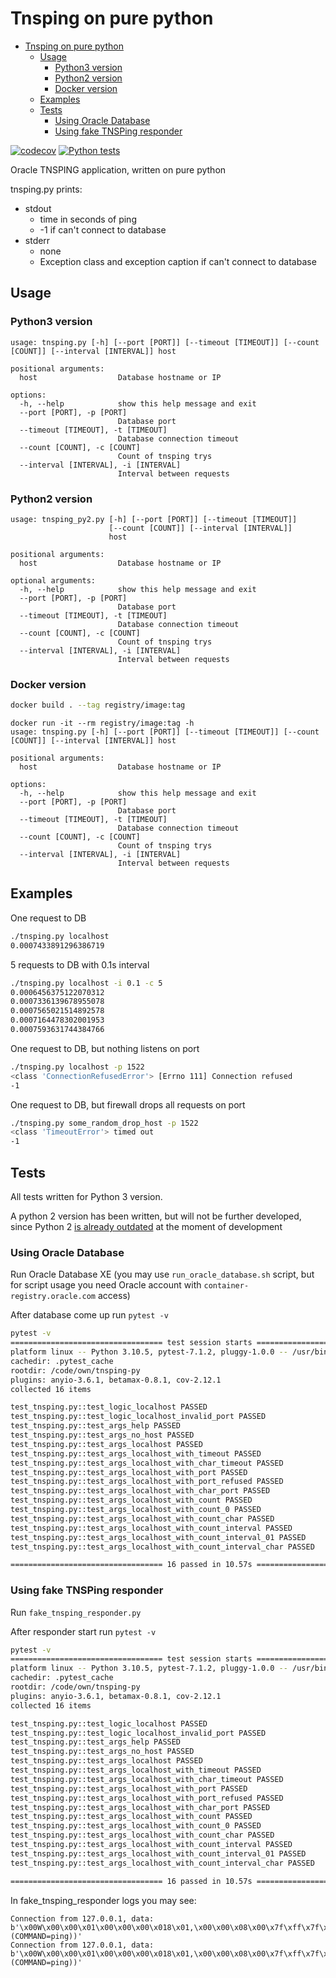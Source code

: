 # Tnsping on pure python

- [Tnsping on pure python](#tnsping-on-pure-python)
  - [Usage](#usage)
    - [Python3 version](#python3-version)
    - [Python2 version](#python2-version)
    - [Docker version](#docker-version)
  - [Examples](#examples)
  - [Tests](#tests)
    - [Using Oracle Database](#using-oracle-database)
    - [Using fake TNSPing responder](#using-fake-tnsping-responder)

[![codecov](https://codecov.io/gh/ismvru/tsnping-py/branch/master/graph/badge.svg?token=5AQSDZ8S7Q)](https://codecov.io/gh/ismvru/tsnping-py)
[![Python tests](https://github.com/ismvru/tsnping-py/actions/workflows/ci.yml/badge.svg)](https://github.com/ismvru/tsnping-py/actions/workflows/ci.yml)

Oracle TNSPING application, written on pure python

tnsping.py prints:

- stdout
  - time in seconds of ping
  - -1 if can't connect to database
- stderr
  - none
  - Exception class and exception caption if can't connect to database

## Usage

### Python3 version

```text
usage: tnsping.py [-h] [--port [PORT]] [--timeout [TIMEOUT]] [--count [COUNT]] [--interval [INTERVAL]] host

positional arguments:
  host                  Database hostname or IP

options:
  -h, --help            show this help message and exit
  --port [PORT], -p [PORT]
                        Database port
  --timeout [TIMEOUT], -t [TIMEOUT]
                        Database connection timeout
  --count [COUNT], -c [COUNT]
                        Count of tnsping trys
  --interval [INTERVAL], -i [INTERVAL]
                        Interval between requests
```

### Python2 version

```text
usage: tnsping_py2.py [-h] [--port [PORT]] [--timeout [TIMEOUT]]
                      [--count [COUNT]] [--interval [INTERVAL]]
                      host

positional arguments:
  host                  Database hostname or IP

optional arguments:
  -h, --help            show this help message and exit
  --port [PORT], -p [PORT]
                        Database port
  --timeout [TIMEOUT], -t [TIMEOUT]
                        Database connection timeout
  --count [COUNT], -c [COUNT]
                        Count of tnsping trys
  --interval [INTERVAL], -i [INTERVAL]
                        Interval between requests
```

### Docker version

```bash
docker build . --tag registry/image:tag
```

```text
docker run -it --rm registry/image:tag -h
usage: tnsping.py [-h] [--port [PORT]] [--timeout [TIMEOUT]] [--count [COUNT]] [--interval [INTERVAL]] host

positional arguments:
  host                  Database hostname or IP

options:
  -h, --help            show this help message and exit
  --port [PORT], -p [PORT]
                        Database port
  --timeout [TIMEOUT], -t [TIMEOUT]
                        Database connection timeout
  --count [COUNT], -c [COUNT]
                        Count of tnsping trys
  --interval [INTERVAL], -i [INTERVAL]
                        Interval between requests
```

## Examples

One request to DB

```bash
./tnsping.py localhost
0.0007433891296386719
```

5 requests to DB with 0.1s interval

```bash
./tnsping.py localhost -i 0.1 -c 5
0.0006456375122070312
0.0007336139678955078
0.0007565021514892578
0.0007164478302001953
0.0007593631744384766
```

One request to DB, but nothing listens on port

```bash
./tnsping.py localhost -p 1522
<class 'ConnectionRefusedError'> [Errno 111] Connection refused
-1
```

One request to DB, but firewall drops all requests on port

```bash
./tnsping.py some_random_drop_host -p 1522
<class 'TimeoutError'> timed out
-1
```

## Tests

All tests written for Python 3 version.

A python 2 version has been written, but will not be further developed, since Python 2 [is already outdated](https://www.python.org/doc/sunset-python-2/) at the moment of development

### Using Oracle Database

Run Oracle Database XE (you may use `run_oracle_database.sh` script, but for script usage you need Oracle account with `container-registry.oracle.com` access)

After database come up run `pytest -v`

```bash
pytest -v
================================== test session starts ==================================
platform linux -- Python 3.10.5, pytest-7.1.2, pluggy-1.0.0 -- /usr/bin/python
cachedir: .pytest_cache
rootdir: /code/own/tnsping-py
plugins: anyio-3.6.1, betamax-0.8.1, cov-2.12.1
collected 16 items                                                                      

test_tnsping.py::test_logic_localhost PASSED                                      [  6%]
test_tnsping.py::test_logic_localhost_invalid_port PASSED                         [ 12%]
test_tnsping.py::test_args_help PASSED                                            [ 18%]
test_tnsping.py::test_args_no_host PASSED                                         [ 25%]
test_tnsping.py::test_args_localhost PASSED                                       [ 31%]
test_tnsping.py::test_args_localhost_with_timeout PASSED                          [ 37%]
test_tnsping.py::test_args_localhost_with_char_timeout PASSED                     [ 43%]
test_tnsping.py::test_args_localhost_with_port PASSED                             [ 50%]
test_tnsping.py::test_args_localhost_with_port_refused PASSED                     [ 56%]
test_tnsping.py::test_args_localhost_with_char_port PASSED                        [ 62%]
test_tnsping.py::test_args_localhost_with_count PASSED                            [ 68%]
test_tnsping.py::test_args_localhost_with_count_0 PASSED                          [ 75%]
test_tnsping.py::test_args_localhost_with_count_char PASSED                       [ 81%]
test_tnsping.py::test_args_localhost_with_count_interval PASSED                   [ 87%]
test_tnsping.py::test_args_localhost_with_count_interval_01 PASSED                [ 93%]
test_tnsping.py::test_args_localhost_with_count_interval_char PASSED              [100%]

================================== 16 passed in 10.57s ==================================
```

### Using fake TNSPing responder

Run `fake_tnsping_responder.py`

After responder start run `pytest -v`

```bash
pytest -v
================================== test session starts ==================================
platform linux -- Python 3.10.5, pytest-7.1.2, pluggy-1.0.0 -- /usr/bin/python
cachedir: .pytest_cache
rootdir: /code/own/tnsping-py
plugins: anyio-3.6.1, betamax-0.8.1, cov-2.12.1
collected 16 items                                                                      

test_tnsping.py::test_logic_localhost PASSED                                      [  6%]
test_tnsping.py::test_logic_localhost_invalid_port PASSED                         [ 12%]
test_tnsping.py::test_args_help PASSED                                            [ 18%]
test_tnsping.py::test_args_no_host PASSED                                         [ 25%]
test_tnsping.py::test_args_localhost PASSED                                       [ 31%]
test_tnsping.py::test_args_localhost_with_timeout PASSED                          [ 37%]
test_tnsping.py::test_args_localhost_with_char_timeout PASSED                     [ 43%]
test_tnsping.py::test_args_localhost_with_port PASSED                             [ 50%]
test_tnsping.py::test_args_localhost_with_port_refused PASSED                     [ 56%]
test_tnsping.py::test_args_localhost_with_char_port PASSED                        [ 62%]
test_tnsping.py::test_args_localhost_with_count PASSED                            [ 68%]
test_tnsping.py::test_args_localhost_with_count_0 PASSED                          [ 75%]
test_tnsping.py::test_args_localhost_with_count_char PASSED                       [ 81%]
test_tnsping.py::test_args_localhost_with_count_interval PASSED                   [ 87%]
test_tnsping.py::test_args_localhost_with_count_interval_01 PASSED                [ 93%]
test_tnsping.py::test_args_localhost_with_count_interval_char PASSED              [100%]

================================== 16 passed in 10.57s ==================================
```

In fake_tnsping_responder logs you may see:

```text
Connection from 127.0.0.1, data: b'\x00W\x00\x00\x01\x00\x00\x00\x018\x01,\x00\x00\x08\x00\x7f\xff\x7f\x08\x00\x00\x01\x00\x00\x1d\x00:\x00\x00\x00\x00\x00\x00\x00\x00\x00\x00\x00\x00\x00\x00\x00\x00\x190\x00\x00\x00\x8d\x00\x00\x00\x00\x00\x00\x00\x00(CONNECT_DATA=(COMMAND=ping))'
Connection from 127.0.0.1, data: b'\x00W\x00\x00\x01\x00\x00\x00\x018\x01,\x00\x00\x08\x00\x7f\xff\x7f\x08\x00\x00\x01\x00\x00\x1d\x00:\x00\x00\x00\x00\x00\x00\x00\x00\x00\x00\x00\x00\x00\x00\x00\x00\x190\x00\x00\x00\x8d\x00\x00\x00\x00\x00\x00\x00\x00(CONNECT_DATA=(COMMAND=ping))'
```
